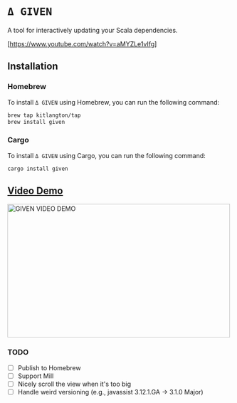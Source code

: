 # `Δ GIVEN`

A tool for interactively updating your Scala dependencies.

[https://www.youtube.com/watch?v=aMYZLe1vIfg]

## Installation

### Homebrew

To install `Δ GIVEN` using Homebrew, you can run the following command:

```sh
brew tap kitlangton/tap
brew install given
```

### Cargo

To install `Δ GIVEN` using Cargo, you can run the following command:

```sh
cargo install given
```

## [Video Demo](https://www.youtube.com/watch?v=aMYZLe1vIfg)

<a href="https://www.youtube.com/watch?v=aMYZLe1vIfg" title="NEOTYPE TOUR">
    <img src="https://img.youtube.com/vi/aMYZLe1vIfg/maxresdefault.jpg" alt="GIVEN VIDEO DEMO" width="500" height="300">
</a>

### TODO

- [ ] Publish to Homebrew
- [ ] Support Mill
- [ ] Nicely scroll the view when it's too big
- [ ] Handle weird versioning (e.g., javassist 3.12.1.GA → 3.1.0 Major)
